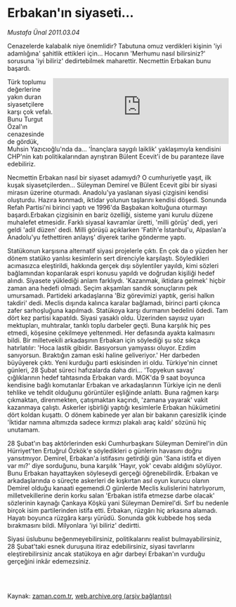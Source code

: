 # Erbakan'ın siyaseti...

*Mustafa Ünal 2011.03.04*

<td class="columnist-detail">
<p>Cenazelerde kalabalık niye önemlidir?  Tabutuna omuz verdikleri kişinin 'iyi adamlığına' şahitlik ettikleri için... Hocanın 'Merhumu nasıl bilirsiniz?' sorusuna 'iyi biliriz' dedirtebilmek maharettir. Necmettin Erbakan bunu başardı.</p>
<p>
<div id="haberMetinDiv">
<p><iframe align="right" frameborder="0" hspace="0" scrolling="no" src="http://web.archive.org/web/20110308034039if_/http://www.kure.tv/VideoEmbed?ID=85484" width="400"><p><a href="http://web.archive.org/web/20110308034039/http://www.kure.tv/haber/210-sesli-gazete/mustafa-unal-erbakanin-siyaseti/280-Bolum/85484/&amp;embeddedplayer=v1" rel="nofollow">Mustafa Ünal - Erbakan'ın siyaseti</a></p></iframe>
<p>Türk toplumu değerlerine yakın duran siyasetçilere karşı çok vefalı. Bunu Turgut Özal'ın cenazesinde de gördük, Muhsin Yazıcıoğlu'nda da... 'İnançlara saygılı laiklik' yaklaşımıyla kendisini CHP'nin katı politikalarından ayrıştıran Bülent Ecevit'i de bu paranteze ilave edebiliriz.
<p>Necmettin Erbakan nasıl bir siyaset adamıydı? O cumhuriyetle yaşıt, ilk kuşak siyasetçilerden... Süleyman Demirel ve Bülent Ecevit gibi bir siyasi mirasın üzerine oturmadı. Anadolu'ya yaslanan siyasi çizgisini kendisi oluşturdu. Hazıra konmadı, iktidar yolunun taşlarını kendisi döşedi. Sonunda Refah Partisi'ni birinci yaptı ve 1996'da Başbakan koltuğuna oturmayı başardı.Erbakan çizgisinin en bariz özelliği, sisteme yani kurulu düzene muhalefet etmesidir. Farklı siyasal kavramlar üretti, 'milli görüş' dedi, yeri geldi 'adil düzen' dedi. Milli görüşü açıklarken 'Fatih'e İstanbul'u, Alpaslan'a Anadolu'yu fethettiren anlayış' diyerek tarihe gönderme yaptı.
<p>Statükonun karşısına alternatif siyasi projelerle çıktı. En çok da o yüzden her dönem statüko yanlısı kesimlerin sert direnciyle karşılaştı. Söyledikleri acımasızca eleştirildi, hakkında gerçek dışı söylentiler yayıldı, kimi sözleri bağlamından koparılarak espri konusu yapıldı ve doğrudan kişiliği hedef alındı. Siyasete yüklediği anlam farklıydı. 'Kazanmak, iktidara gelmek' hiçbir zaman ana hedefi olmadı. Seçim akşamları sandık sonuçlarını pek umursamadı. Partideki arkadaşlarına 'Biz görevimizi yaptık, gerisi halkın takdiri' dedi. Meclis dışında kalınca karalar bağlamadı, birinci parti çıkınca zafer sarhoşluğuna kapılmadı. Statükoya karşı durmanın bedelini ödedi. Tam dört kez partisi kapatıldı. Siyasi yasaklı oldu. Üzerinden sayısız uyarı mektupları, muhtıralar, tanklı toplu darbeler geçti. Buna karşılık hiç pes etmedi, köşesine çekilmeye yeltenmedi. Her defasında ayakta kalmasını bildi. Bir milletvekili arkadaşının Erbakan için söylediği şu söz sıkça hatırlatılır: 'Hoca lastik gibidir. Basıyorsun yamyassı oluyor. Ezdim sanıyorsun. Bıraktığın zaman eski haline geliveriyor.' Her darbeden büyüyerek çıktı. Yeni kurduğu parti eskisinden iri oldu. Türkiye'nin cinnet günleri, 28 Şubat süreci hafızalarda daha diri... 'Topyekun savaş' çığlıklarının hedef tahtasında Erbakan vardı. MGK'da 9 saat boyunca kendisine bağlı komutanlar Erbakan ve arkadaşlarının Türkiye için ne denli tehlike ve tehdit olduğunu görüntüler eşliğinde anlattı. Buna rağmen karşı çıkmaktan, direnmekten, çatışmaktan kaçındı, 'zamana yayarak' vakit kazanmaya çalıştı. Askerler işbirliği yaptığı kesimlerle Erbakan hükümetini dört koldan kuşattı. O dönem kabinede yer alan bir bakanın çaresizlik içinde 'İktidar namına altımızda sadece kırmızı plakalı araç kaldı' sözünü hiç unutamam.
<p>28 Şubat'ın baş aktörlerinden eski Cumhurbaşkanı Süleyman Demirel'in dün Hürriyet'ten Ertuğrul Özkök'e söyledikleri o günlerin havasını doğru yansıtmıyor. Demirel, Erbakan'a istifasını getirdiği gün 'Sana istifa et diyen var mı?' diye sorduğunu, buna karşılık 'Hayır, yok' cevabı aldığını söylüyor. Bunu Erbakan hayattayken söyleseydi gerçeği öğrenebilirdik. Erbakan ve arkadaşlarında o süreçte askerleri de kışkırtan asıl oyun kurucu olanın Demirel olduğu kanaati egemendi.O günlerde Meclis kulislerini hatırlıyorum, milletvekillerine derin korku salan 'Erbakan istifa etmezse darbe olacak' sözlerinin kaynağı Çankaya Köşkü yani Süleyman Demirel'di. Sırf bu nedenle birçok isim partilerinden istifa etti. Erbakan, rüzgârı hiç arkasına alamadı. Hayatı boyunca rüzgâra karşı yürüdü. Sonunda gök kubbede hoş seda bırakmasını bildi. Milyonlara 'iyi biliriz' dedirtti.
<p>Siyasi üslubunu beğenmeyebilirsiniz, politikalarını realist bulmayabilirsiniz, 28 Şubat'taki esnek duruşuna itiraz edebilirsiniz, siyasi tavırlarını eleştirebilirsiniz ancak statükoya en ağır darbeyi Erbakan'ın vurduğu gerçeğini inkâr edemezsiniz. </p></p></p></p></p></p></div>
</p>


<p><br>
		 </br></p></td>

Kaynak: [zaman.com.tr](http://zaman.com.tr/yazar.do?yazino=1102031), [web.archive.org (arşiv bağlantısı)](http://web.archive.org/web/20110308034039/http://zaman.com.tr:80/yazar.do?yazino=1102031)
